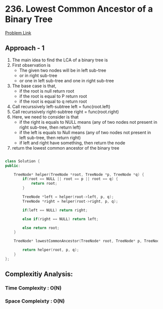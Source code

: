 # 236. Lowest Common Ancestor of a Binary Tree

[Problem Link](https://leetcode.com/problems/lowest-common-ancestor-of-a-binary-tree/)

## Approach - 1

1. The main idea to find the LCA of a binary tree is
2. First observation is
   - The given two nodes will be in left sub-tree
   - or in right sub-tree
   - or one in left sub-tree and one in right sub-tree
3. The base case is that,
   - if the root is null return root
   - if the root is equal to P return root
   - if the root is equal to q return root
4. Call recurssively left-subtree left = func(root.left)
5. Call recurssively right-subtree right = func(root.right)
6. Here, we need to consider is that
   - if the right is equals to NULL means (any of two nodes not present in right sub-tree, then return left)
   - if the left is equals to Null means (any of two nodes not present in left sub-tree, then return right)
   - if left and right have something, then return the node
7. return the lowest common ancestor of the binary tree

```c++

class Solution {
public:

    TreeNode* helper(TreeNode *root, TreeNode *p, TreeNode *q) {
        if(root == NULL || root == p || root == q) {
            return root;
        }

        TreeNode *left = helper(root->left, p, q);
        TreeNode *right = helper(root->right, p, q);

        if(left == NULL) return right;

        else if(right == NULL) return left;

        else return root;
    }

    TreeNode* lowestCommonAncestor(TreeNode* root, TreeNode* p, TreeNode* q) {

        return helper(root, p, q);
    }
};

```

## Complexitiy Analysis:

### Time Complexity : O(N)

### Space Compleixty : O(N)
